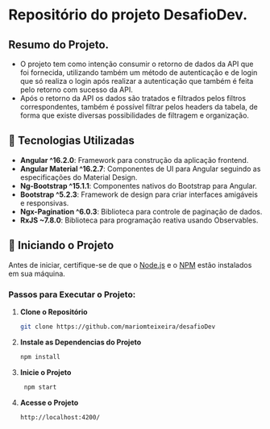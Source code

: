 
# Repositório do projeto DesafioDev.

## Resumo do Projeto.
- O projeto tem como intenção consumir o retorno de dados da API que foi fornecida, utilizando também um
  método de autenticação e de login que só realiza o login após realizar a autenticação que também é feita
  pelo retorno com sucesso da API.
- Após o retorno da API os dados são tratados e filtrados pelos filtros correspondentes, também é possível
  filtrar pelos headers da tabela, de forma que existe diversas possibilidades de filtragem e organização.

## 🚀 Tecnologias Utilizadas

- **Angular ^16.2.0**: Framework para construção da aplicação frontend.
- **Angular Material ^16.2.7**: Componentes de UI para Angular seguindo as especificações do Material Design.
- **Ng-Bootstrap ^15.1.1**: Componentes nativos do Bootstrap para Angular.
- **Bootstrap ^5.2.3**: Framework de design para criar interfaces amigáveis e responsivas.
- **Ngx-Pagination ^6.0.3**: Biblioteca para controle de paginação de dados.
- **RxJS ~7.8.0**: Biblioteca para programação reativa usando Observables.
  
## 🚀 Iniciando o Projeto

Antes de iniciar, certifique-se de que o [Node.js](https://nodejs.org/en/) e o [NPM](https://www.npmjs.com/) estão instalados em sua máquina.

### Passos para Executar o Projeto:


1. **Clone o Repositório**
   ```sh
   git clone https://github.com/mariomteixeira/desafioDev
   ```
2. **Instale as Dependencias do Projeto**
    ```sh
    npm install
    ```
3. **Inicie o Projeto**
    ```sh
     npm start
    ```
4. **Acesse o Projeto**
    ```sh
    http://localhost:4200/
    ```
